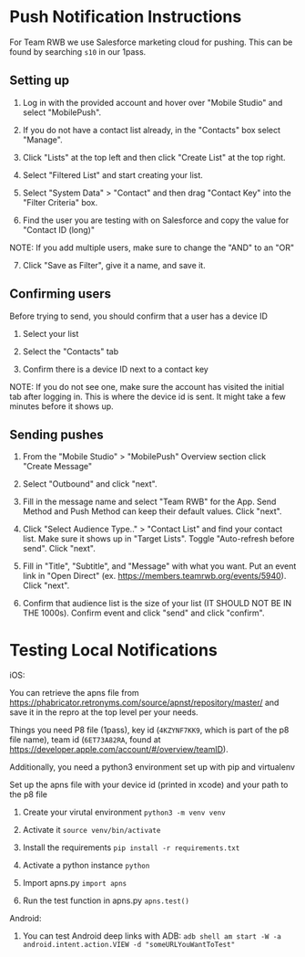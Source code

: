 # Push Notification Instructions

For Team RWB we use Salesforce marketing cloud for pushing. This can be found by searching `s10` in our 1pass.

## Setting up

1. Log in with the provided account and hover over "Mobile Studio" and select "MobilePush".

2. If you do not have a contact list already, in the "Contacts" box select "Manage".

3. Click "Lists" at the top left and then click "Create List" at the top right.

4. Select "Filtered List" and start creating your list.

5. Select "System Data" > "Contact" and then drag "Contact Key" into the "Filter Criteria" box.

6. Find the user you are testing with on Salesforce and copy the value for "Contact ID (long)"

NOTE: If you add multiple users, make sure to change the "AND" to an "OR"

7. Click "Save as Filter", give it a name, and save it.

## Confirming users

Before trying to send, you should confirm that a user has a device ID

1. Select your list

2. Select the "Contacts" tab

3. Confirm there is a device ID next to a contact key

NOTE: If you do not see one, make sure the account has visited the initial tab after logging in. This is where the device id is sent. It might take a few minutes before it shows up.

## Sending pushes

1. From the "Mobile Studio" > "MobilePush" Overview section click "Create Message"

2. Select "Outbound" and click "next".

3. Fill in the message name and select "Team RWB" for the App. Send Method and Push Method can keep their default values. Click "next".

4. Click "Select Audience Type.." > "Contact List" and find your contact list. Make sure it shows up in "Target Lists".
   Toggle "Auto-refresh before send". Click "next".

5. Fill in "Title", "Subtitle", and "Message" with what you want. Put an event link in "Open Direct" (ex. https://members.teamrwb.org/events/5940). Click "next".

6. Confirm that audience list is the size of your list (IT SHOULD NOT BE IN THE 1000s). Confirm event and click "send" and click "confirm".

# Testing Local Notifications

iOS:

You can retrieve the apns file from https://phabricator.retronyms.com/source/apnst/repository/master/ and save it in the repro at the top level per your needs.

Things you need P8 file (1pass), key id (`4KZYNF7KK9`, which is part of the p8 file name), team id (`6ET73A82RA`, found at https://developer.apple.com/account/#/overview/teamID).

Additionally, you need a python3 environment set up with pip and virtualenv

Set up the apns file with your device id (printed in xcode) and your path to the p8 file

1. Create your virutal environment `python3 -m venv venv`

2. Activate it `source venv/bin/activate`

3. Install the requirements `pip install -r requirements.txt`

4. Activate a python instance `python`

5. Import apns.py `import apns`

6. Run the test function in apns.py `apns.test()`

Android:

1. You can test Android deep links with ADB: `adb shell am start -W -a android.intent.action.VIEW -d "someURLYouWantToTest"`
